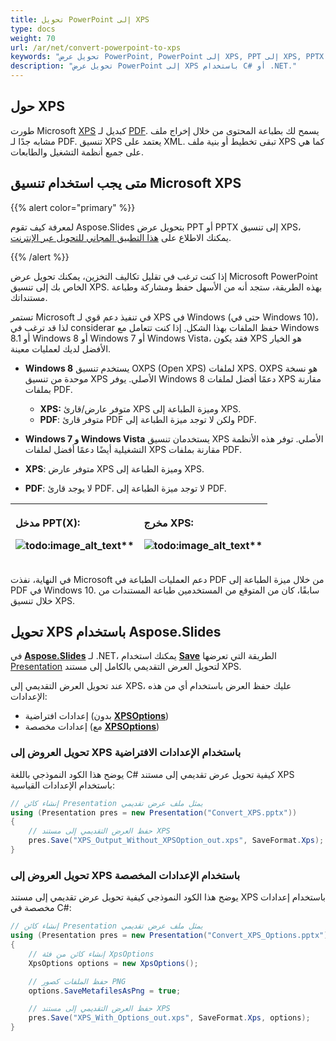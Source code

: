 ```yaml
---
title: تحويل PowerPoint إلى XPS 
type: docs
weight: 70
url: /ar/net/convert-powerpoint-to-xps
keywords: "تحويل عرض PowerPoint, PowerPoint إلى XPS, PPT إلى XPS, PPTX إلى XPS, تحويل, C#, Csharp, .NET, Aspose.Slides"
description: "تحويل عرض PowerPoint إلى XPS باستخدام C# أو .NET."
---
```


## **حول XPS**
طورت Microsoft [XPS](https://docs.fileformat.com/page-description-language/xps/) كبديل لـ [PDF](https://docs.fileformat.com/pdf/). يسمح لك بطباعة المحتوى من خلال إخراج ملف مشابه جدًا لـ PDF. تنسيق XPS يعتمد على XML. تبقى تخطيط أو بنية ملف XPS كما هي على جميع أنظمة التشغيل والطابعات. 

## متى يجب استخدام تنسيق Microsoft XPS

{{% alert color="primary" %}} 

لمعرفة كيف تقوم Aspose.Slides بتحويل عرض PPT أو PPTX إلى تنسيق XPS، يمكنك الاطلاع على [هذا التطبيق المجاني للتحويل عبر الإنترنت](https://products.aspose.app/slides/conversion). 

{{% /alert %}} 

إذا كنت ترغب في تقليل تكاليف التخزين، يمكنك تحويل عرض Microsoft PowerPoint الخاص بك إلى تنسيق XPS. بهذه الطريقة، ستجد أنه من الأسهل حفظ ومشاركة وطباعة مستنداتك. 

تستمر Microsoft في تنفيذ دعم قوي لـ XPS في Windows (حتى في Windows 10)، لذا قد ترغب في considerar حفظ الملفات بهذا الشكل. إذا كنت تتعامل مع Windows 8.1 أو Windows 8 أو Windows 7 أو Windows Vista، فقد يكون XPS هو الخيار الأفضل لديك لعمليات معينة. 

- **Windows 8** يستخدم تنسيق OXPS (Open XPS) لملفات XPS. OXPS هو نسخة موحدة من تنسيق XPS الأصلي. يوفر Windows 8 دعمًا أفضل لملفات XPS مقارنة بملفات PDF. 
  - **XPS:** متوفر عارض/قارئ XPS وميزة الطباعة إلى XPS. 
  - **PDF**: متوفر قارئ PDF ولكن لا توجد ميزة الطباعة إلى PDF. 

-  **Windows 7 و Windows Vista** يستخدمان تنسيق XPS الأصلي. توفر هذه الأنظمة التشغيلية أيضًا دعمًا أفضل لملفات XPS مقارنة بملفات PDF. 
  - **XPS**: متوفر عارض XPS وميزة الطباعة إلى XPS. 
  - **PDF**: لا يوجد قارئ PDF. لا توجد ميزة الطباعة إلى PDF. 

|<p>**مدخل PPT(X):</p><p>**![todo:image_alt_text](convert-powerpoint-ppt-and-pptx-to-microsoft-xps-document_1.png)**</p>|<p>**مخرج XPS:</p><p>**![todo:image_alt_text](convert-powerpoint-ppt-and-pptx-to-microsoft-xps-document_2.png)**</p>|
| :- | :- |



في النهاية، نفذت Microsoft دعم العمليات الطباعة في PDF من خلال ميزة الطباعة إلى PDF في Windows 10. سابقًا، كان من المتوقع من المستخدمين طباعة المستندات من خلال تنسيق XPS. 

## تحويل XPS باستخدام Aspose.Slides

في [**Aspose.Slides**](https://products.aspose.com/slides/net/) لـ .NET، يمكنك استخدام [**Save**](https://reference.aspose.com/slides/net/aspose.slides/presentation/methods/save/index) الطريقة التي تعرضها [Presentation](https://reference.aspose.com/slides/net/aspose.slides/presentation) لتحويل العرض التقديمي بالكامل إلى مستند XPS. 

عند تحويل العرض التقديمي إلى XPS، عليك حفظ العرض باستخدام أي من هذه الإعدادات:

- إعدادات افتراضية (بدون [**XPSOptions**](https://reference.aspose.com/slides/net/aspose.slides.export/xpsoptions))
- إعدادات مخصصة (مع [**XPSOptions**](https://reference.aspose.com/slides/net/aspose.slides.export/xpsoptions))

### **تحويل العروض إلى XPS باستخدام الإعدادات الافتراضية**

يوضح هذا الكود النموذجي باللغة C# كيفية تحويل عرض تقديمي إلى مستند XPS باستخدام الإعدادات القياسية:

```c#
// إنشاء كائن Presentation يمثل ملف عرض تقديمي
using (Presentation pres = new Presentation("Convert_XPS.pptx"))
{
    // حفظ العرض التقديمي إلى مستند XPS
    pres.Save("XPS_Output_Without_XPSOption_out.xps", SaveFormat.Xps);
}
```


### **تحويل العروض إلى XPS باستخدام الإعدادات المخصصة**
يوضح هذا الكود النموذجي كيفية تحويل عرض تقديمي إلى مستند XPS باستخدام إعدادات مخصصة في C#:

```c#
// إنشاء كائن Presentation يمثل ملف عرض تقديمي
using (Presentation pres = new Presentation("Convert_XPS_Options.pptx"))
{
    // إنشاء كائن من فئة XpsOptions
    XpsOptions options = new XpsOptions();

    // حفظ الملفات كصور PNG
    options.SaveMetafilesAsPng = true;

    // حفظ العرض التقديمي إلى مستند XPS
    pres.Save("XPS_With_Options_out.xps", SaveFormat.Xps, options);
}
```